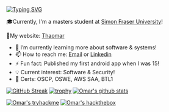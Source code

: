 [![Typing SVG](https://readme-typing-svg.herokuapp.com?color=1145F7&center=true&vCenter=true&lines=Hi+there%2C+I'm+Omar!+%F0%9F%91%8B)](https://git.io/typing-svg)

🎓Currently, I'm a masters student at [Simon Fraser University](https://www.sfu.ca/)!

🦁My website: [Thaomar](https://thaomar.com/)

- 🔭 I’m currently learning more about software & systems!
- 📫 How to reach me: <a href="mailto:omar2535@alum.ubc.ca">Email</a> or [Linkedin](https://www.linkedin.com/in/omar2535/)
- ⚡ Fun fact: Published my first android app when I was 15!
- 💡 Current interest: Software & Security!
- 🧾 Certs: OSCP, OSWE, AWS SAA, BTL1

[![GitHub Streak](http://github-readme-streak-stats.herokuapp.com?user=omar2535&fire=00C2DD&dates=95DD49&sideNums=DD2727)](https://git.io/streak-stats)
[![trophy](https://github-profile-trophy.vercel.app/?username=omar2535&row=1)](https://github-profile-trophy.vercel.app/?username=omar2535&row=1)
[![Omar's github stats](https://github-readme-stats.vercel.app/api?username=omar2535&count_private=true)](https://github.com/anuraghazra/github-readme-stats)


[![Omar's tryhackme](https://tryhackme-badges.s3.amazonaws.com/omar2535.png)](https://tryhackme.com/p/omar2535)
[![Omar's hackthebox](http://www.hackthebox.eu/badge/image/31559)](https://www.hackthebox.com/home/users/profile/31559)
